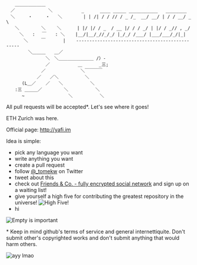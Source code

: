 
```
　　＿＿＿＿＿＿＿　
　／　　 　　　　　＼           _      ____ _____ ___________   ________
　＼　　　・　　　・   ＼        | | /| / / // / _ /_  __/ __/ | / / __/ _ \
　　＼　　　　　＼　　 ＼      | |/ |/ / _  / __ |/ / / _/ | |/ / _// , _/
　　　＼　　:　 ￣　　: ＼    |__/|__/_//_/_/ |_/_/ /___/ |___/___/_/|_|
　　　　＼　　　￣　　　　|    ------------------------------------------------
　　　　　＼＿＿＿　　＿／
　　　　　　　　　＼　＼＿＿＿＿＿＿＿＿ /）-
　　　　　　　　　／　　　　    ＿  　　 _三;
　　　　　　　　／　　　　　　　　＼￣￣￣￣
　　　　　　　／　　／＼　　　　　　＼
　　　 (L＿／　  ／　　＼　　　　　  ＼
　　:三 ＿＿＿／　　　　　＼　　　　　  ＼
　　　 ~　　　　　　　　　　＼　　　　　  ＼

```
All pull requests will be accepted*. Let's see where it goes!

ETH Zurich was here.

Official page: http://yafi.im

Idea is simple:

* pick any language you want
* write anything you want
* create a pull request
* follow [@_tomekw](https://twitter.com/_tomekw) on Twitter
* tweet about this
* check out [Friends & Co. - fully encrypted social network](http://www.friendsand.co) and sign up on a waiting list!
* give yourself a high five for contributing the greatest repository in the universe! ![High Five!](http://i.giphy.com/C4lSxWjqSJLfG.gif)
* hi

![Empty is important](https://camo.githubusercontent.com/145dc0338a7caa0e7c20407ab0d5379b6100cea0/687474703a2f2f7777772e6b6a636c75622e636f6d2f55706c6f616446696c652f6578635f626f6172645f36362f323031332f30332f31342f372831292832292e6a7067)

\* Keep in mind github's terms of service and general internettiquite. Don't submit other's copyrighted works and don't submit anything that would harm others.

![ayy lmao](http://i.imgur.com/VbpFPxD.gif)
